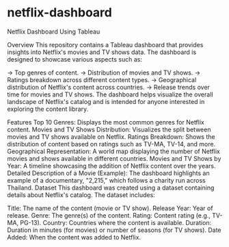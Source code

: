 # netflix-dashboard
Netflix Dashboard Using Tableau

Overview
This repository contains a Tableau dashboard that provides insights into Netflix's movies and TV shows data. The dashboard is designed to showcase various aspects such as:

-> Top genres of content.
-> Distribution of movies and TV shows.
-> Ratings breakdown across different content types.
-> Geographical distribution of Netflix's content across countries.
-> Release trends over time for movies and TV shows.
The dashboard helps visualize the overall landscape of Netflix's catalog and is intended for anyone interested in exploring the content library.


Features
Top 10 Genres: Displays the most common genres for Netflix content.
Movies and TV Shows Distribution: Visualizes the split between movies and TV shows available on Netflix.
Ratings Breakdown: Shows the distribution of content based on ratings such as TV-MA, TV-14, and more.
Geographical Representation: A world map displaying the number of Netflix movies and shows available in different countries.
Movies and TV Shows by Year: A timeline showcasing the addition of Netflix content over the years.
Detailed Description of a Movie (Example): The dashboard highlights an example of a documentary, "2,215," which follows a charity run across Thailand.
Dataset
This dashboard was created using a dataset containing details about Netflix's catalog. The dataset includes:

Title: The name of the content (movie or TV show).
Release Year: Year of release.
Genre: The genre(s) of the content.
Rating: Content rating (e.g., TV-MA, PG-13).
Country: Countries where the content is available.
Duration: Duration in minutes (for movies) or number of seasons (for TV shows).
Date Added: When the content was added to Netflix.
